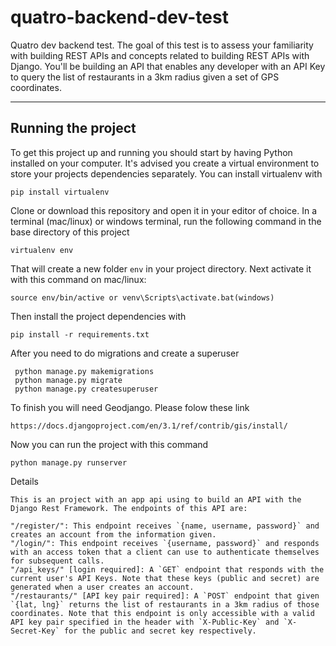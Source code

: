 # quatro-backend-dev-test

Quatro dev backend test.
The goal of this test is to assess your familiarity with building REST APIs and concepts related to building REST APIs with Django. You'll be building an API that enables any developer with an API Key to query the list of restaurants in a 3km radius given a set of GPS coordinates.

---

## Running the project

To get this project up and running you should start by having Python installed on your computer. It's advised you create a virtual environment to store your projects dependencies separately. You can install virtualenv with

```
pip install virtualenv
```

Clone or download this repository and open it in your editor of choice. In a terminal (mac/linux) or windows terminal, run the following command in the base directory of this project

```
virtualenv env
```

That will create a new folder `env` in your project directory. Next activate it with this command on mac/linux:

```
source env/bin/active or venv\Scripts\activate.bat(windows)
```

Then install the project dependencies with

```
pip install -r requirements.txt
```

After you need to do migrations and create a superuser

```
 python manage.py makemigrations
 python manage.py migrate
 python manage.py createsuperuser
```

To finish you will need Geodjango. Please folow these link

```
https://docs.djangoproject.com/en/3.1/ref/contrib/gis/install/
```

Now you can run the project with this command

```
python manage.py runserver
```

Details

```
This is an project with an app api using to build an API with the Django Rest Framework. The endpoints of this API are:

"/register/": This endpoint receives `{name, username, password}` and creates an account from the information given.
"/login/": This endpoint receives `{username, password}` and responds with an access token that a client can use to authenticate themselves for subsequent calls.
"/api_keys/" [login required]: A `GET` endpoint that responds with the current user's API Keys. Note that these keys (public and secret) are generated when a user creates an account.
"/restaurants/" [API key pair required]: A `POST` endpoint that given `{lat, lng}` returns the list of restaurants in a 3km radius of those coordinates. Note that this endpoint is only accessible with a valid API key pair specified in the header with `X-Public-Key` and `X-Secret-Key` for the public and secret key respectively.
```